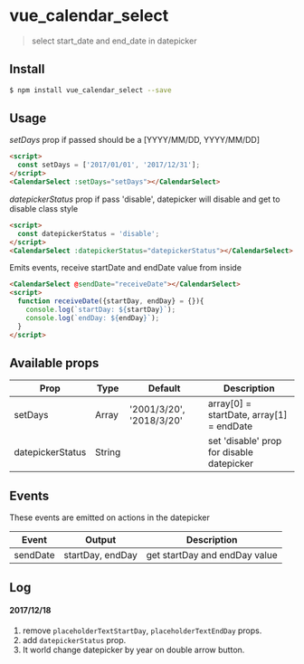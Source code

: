 # vue_calendar_select

> select start_date and end_date in datepicker

## Install

``` bash
$ npm install vue_calendar_select --save
```
## Usage

*setDays* prop if passed should be a [YYYY/MM/DD, YYYY/MM/DD]
``` html
<script>
  const setDays = ['2017/01/01', '2017/12/31'];
</script>
<CalendarSelect :setDays="setDays"></CalendarSelect>
```

*datepickerStatus* prop if pass 'disable', datepicker will disable and get to disable class style
``` html
<script>
  const datepickerStatus = 'disable';
</script>
<CalendarSelect :datepickerStatus="datepickerStatus"></CalendarSelect>
```

Emits events, receive startDate and endDate value from inside
``` html
<CalendarSelect @sendDate="receiveDate"></CalendarSelect>
<script>
  function receiveDate({startDay, endDay} = {}){
    console.log(`startDay: ${startDay}`);
    console.log(`endDay: ${endDay}`);
  }
</script>
```

## Available props

| Prop                    | Type            | Default                   | Description                                        |
|-------------------------|-----------------|---------------------------|----------------------------------------------------|
| setDays                 | Array           | '2001/3/20', '2018/3/20'  | array[0] = startDate, array[1] = endDate           |
| datepickerStatus        | String          |                           | set 'disable' prop for disable datepicker          |

## Events

These events are emitted on actions in the datepicker

| Event             | Output            | Description                          |
|-------------------|-------------------|--------------------------------------|
| sendDate          | startDay, endDay  | get startDay and endDay value        |

## Log

#### 2017/12/18
1. remove `placeholderTextStartDay`, `placeholderTextEndDay` props.
2. add `datepickerStatus` prop.
3. It world change datepicker by year on double arrow button.

